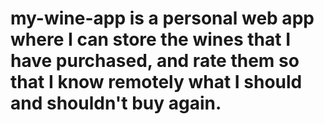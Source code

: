 # my-wine-app is a personal web app where I can store the wines that I have purchased, and rate them so that I know remotely what I should and shouldn't buy again.
